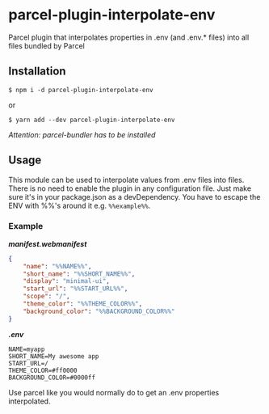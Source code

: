 # parcel-plugin-interpolate-env

Parcel plugin that interpolates properties in .env (and .env.* files) into all files bundled by Parcel

## Installation

```Shell
$ npm i -d parcel-plugin-interpolate-env
```
or
```Shell
$ yarn add --dev parcel-plugin-interpolate-env
```


_Attention: parcel-bundler has to be installed_

## Usage

This module can be used to interpolate values from .env files into files.
There is no need to enable the plugin in any configuration file. Just make sure it's in your package.json as a devDependency.
You have to escape the ENV with %%'s around it e.g. `%%example%%`.

### Example

_**manifest.webmanifest**_

```json
{
    "name": "%%NAME%%",
    "short_name": "%%SHORT_NAME%%",
    "display": "minimal-ui",
    "start_url": "%%START_URL%%",
    "scope": "/",
    "theme_color": "%%THEME_COLOR%%",
    "background_color": "%%BACKGROUND_COLOR%%"
}
```

_**.env**_

```
NAME=myapp
SHORT_NAME=My awesome app
START_URL=/
THEME_COLOR=#ff0000
BACKGROUND_COLOR=#0000ff
```

Use parcel like you would normally do to get an .env properties interpolated.
